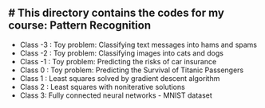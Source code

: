 ﻿﻿﻿﻿﻿# This directory contains the codes for my course: Pattern Recognition----  Class -3 : Toy problem: Classifying text messages into hams and spams-  Class -2 : Toy problem: Classifying images into cats and dogs-  Class -1 : Toy problem: Predicting the risks of car insurance -  Class  0 : Toy problem: Predicting the Survival of Titanic Passengers -  Class  1 : Least squares solved by gradient descent algorithm-  Class  2 : Least squares with noniterative solutions-  Class  3:  Fully connected neural networks - MNIST dataset